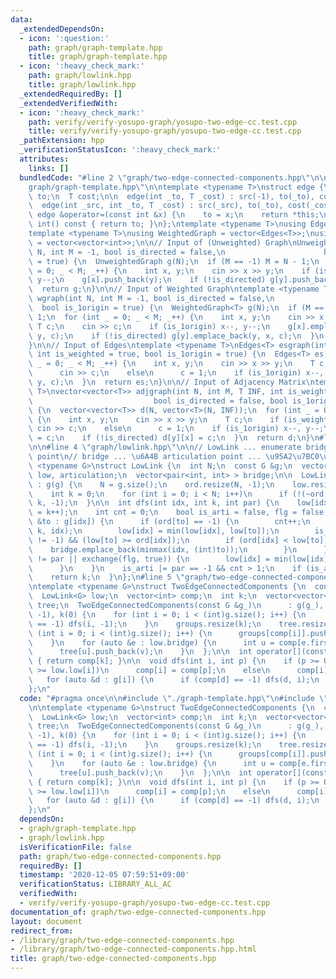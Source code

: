 ```yaml
---
data:
  _extendedDependsOn:
  - icon: ':question:'
    path: graph/graph-template.hpp
    title: graph/graph-template.hpp
  - icon: ':heavy_check_mark:'
    path: graph/lowlink.hpp
    title: graph/lowlink.hpp
  _extendedRequiredBy: []
  _extendedVerifiedWith:
  - icon: ':heavy_check_mark:'
    path: verify/verify-yosupo-graph/yosupo-two-edge-cc.test.cpp
    title: verify/verify-yosupo-graph/yosupo-two-edge-cc.test.cpp
  _pathExtension: hpp
  _verificationStatusIcon: ':heavy_check_mark:'
  attributes:
    links: []
  bundledCode: "#line 2 \"graph/two-edge-connected-components.hpp\"\n\n#line 2 \"\
    graph/graph-template.hpp\"\n\ntemplate <typename T>\nstruct edge {\n  int src,\
    \ to;\n  T cost;\n\n  edge(int _to, T _cost) : src(-1), to(_to), cost(_cost) {}\n\
    \  edge(int _src, int _to, T _cost) : src(_src), to(_to), cost(_cost) {}\n\n \
    \ edge &operator=(const int &x) {\n    to = x;\n    return *this;\n  }\n\n  operator\
    \ int() const { return to; }\n};\ntemplate <typename T>\nusing Edges = vector<edge<T>>;\n\
    template <typename T>\nusing WeightedGraph = vector<Edges<T>>;\nusing UnweightedGraph\
    \ = vector<vector<int>>;\n\n// Input of (Unweighted) Graph\nUnweightedGraph graph(int\
    \ N, int M = -1, bool is_directed = false,\n                      bool is_1origin\
    \ = true) {\n  UnweightedGraph g(N);\n  if (M == -1) M = N - 1;\n  for (int _\
    \ = 0; _ < M; _++) {\n    int x, y;\n    cin >> x >> y;\n    if (is_1origin) x--,\
    \ y--;\n    g[x].push_back(y);\n    if (!is_directed) g[y].push_back(x);\n  }\n\
    \  return g;\n}\n\n// Input of Weighted Graph\ntemplate <typename T>\nWeightedGraph<T>\
    \ wgraph(int N, int M = -1, bool is_directed = false,\n                      \
    \  bool is_1origin = true) {\n  WeightedGraph<T> g(N);\n  if (M == -1) M = N -\
    \ 1;\n  for (int _ = 0; _ < M; _++) {\n    int x, y;\n    cin >> x >> y;\n   \
    \ T c;\n    cin >> c;\n    if (is_1origin) x--, y--;\n    g[x].emplace_back(x,\
    \ y, c);\n    if (!is_directed) g[y].emplace_back(y, x, c);\n  }\n  return g;\n\
    }\n\n// Input of Edges\ntemplate <typename T>\nEdges<T> esgraph(int N, int M,\
    \ int is_weighted = true, bool is_1origin = true) {\n  Edges<T> es;\n  for (int\
    \ _ = 0; _ < M; _++) {\n    int x, y;\n    cin >> x >> y;\n    T c;\n    if (is_weighted)\n\
    \      cin >> c;\n    else\n      c = 1;\n    if (is_1origin) x--, y--;\n    es.emplace_back(x,\
    \ y, c);\n  }\n  return es;\n}\n\n// Input of Adjacency Matrix\ntemplate <typename\
    \ T>\nvector<vector<T>> adjgraph(int N, int M, T INF, int is_weighted = true,\n\
    \                           bool is_directed = false, bool is_1origin = true)\
    \ {\n  vector<vector<T>> d(N, vector<T>(N, INF));\n  for (int _ = 0; _ < M; _++)\
    \ {\n    int x, y;\n    cin >> x >> y;\n    T c;\n    if (is_weighted)\n     \
    \ cin >> c;\n    else\n      c = 1;\n    if (is_1origin) x--, y--;\n    d[x][y]\
    \ = c;\n    if (!is_directed) d[y][x] = c;\n  }\n  return d;\n}\n#line 2 \"graph/lowlink.hpp\"\
    \n\n#line 4 \"graph/lowlink.hpp\"\n\n// LowLink ... enumerate bridge and articulation\
    \ point\n// bridge ... \u6A4B articulation point ... \u95A2\u7BC0\u70B9\ntemplate\
    \ <typename G>\nstruct LowLink {\n  int N;\n  const G &g;\n  vector<int> ord,\
    \ low, articulation;\n  vector<pair<int, int> > bridge;\n\n  LowLink(const G &g)\
    \ : g(g) {\n    N = g.size();\n    ord.resize(N, -1);\n    low.resize(N, -1);\n\
    \    int k = 0;\n    for (int i = 0; i < N; i++)\n      if (!(~ord[i])) k = dfs(i,\
    \ k, -1);\n  }\n\n  int dfs(int idx, int k, int par) {\n    low[idx] = (ord[idx]\
    \ = k++);\n    int cnt = 0;\n    bool is_arti = false, flg = false;\n    for (auto\
    \ &to : g[idx]) {\n      if (ord[to] == -1) {\n        cnt++;\n        k = dfs(to,\
    \ k, idx);\n        low[idx] = min(low[idx], low[to]);\n        is_arti |= (par\
    \ != -1) && (low[to] >= ord[idx]);\n        if (ord[idx] < low[to]) {\n      \
    \    bridge.emplace_back(minmax(idx, (int)to));\n        }\n      } else if (to\
    \ != par || exchange(flg, true)) {\n        low[idx] = min(low[idx], ord[to]);\n\
    \      }\n    }\n    is_arti |= par == -1 && cnt > 1;\n    if (is_arti) articulation.push_back(idx);\n\
    \    return k;\n  }\n};\n#line 5 \"graph/two-edge-connected-components.hpp\"\n\
    \ntemplate <typename G>\nstruct TwoEdgeConnectedComponents {\n  const G &g;\n\
    \  LowLink<G> low;\n  vector<int> comp;\n  int k;\n  vector<vector<int>> groups,\
    \ tree;\n  TwoEdgeConnectedComponents(const G &g_)\n      : g(g_), low(g_), comp(g_.size(),\
    \ -1), k(0) {\n    for (int i = 0; i < (int)g.size(); i++) {\n      if (comp[i]\
    \ == -1) dfs(i, -1);\n    }\n    groups.resize(k);\n    tree.resize(k);\n    for\
    \ (int i = 0; i < (int)g.size(); i++) {\n      groups[comp[i]].push_back(i);\n\
    \    }\n    for (auto &e : low.bridge) {\n      int u = comp[e.first], v = comp[e.second];\n\
    \      tree[u].push_back(v);\n    }\n  };\n\n  int operator[](const int &k) const\
    \ { return comp[k]; }\n\n  void dfs(int i, int p) {\n    if (p >= 0 && low.ord[p]\
    \ >= low.low[i])\n      comp[i] = comp[p];\n    else\n      comp[i] = k++;\n \
    \   for (auto &d : g[i]) {\n      if (comp[d] == -1) dfs(d, i);\n    }\n  }\n\
    };\n"
  code: "#pragma once\n\n#include \"./graph-template.hpp\"\n#include \"./lowlink.hpp\"\
    \n\ntemplate <typename G>\nstruct TwoEdgeConnectedComponents {\n  const G &g;\n\
    \  LowLink<G> low;\n  vector<int> comp;\n  int k;\n  vector<vector<int>> groups,\
    \ tree;\n  TwoEdgeConnectedComponents(const G &g_)\n      : g(g_), low(g_), comp(g_.size(),\
    \ -1), k(0) {\n    for (int i = 0; i < (int)g.size(); i++) {\n      if (comp[i]\
    \ == -1) dfs(i, -1);\n    }\n    groups.resize(k);\n    tree.resize(k);\n    for\
    \ (int i = 0; i < (int)g.size(); i++) {\n      groups[comp[i]].push_back(i);\n\
    \    }\n    for (auto &e : low.bridge) {\n      int u = comp[e.first], v = comp[e.second];\n\
    \      tree[u].push_back(v);\n    }\n  };\n\n  int operator[](const int &k) const\
    \ { return comp[k]; }\n\n  void dfs(int i, int p) {\n    if (p >= 0 && low.ord[p]\
    \ >= low.low[i])\n      comp[i] = comp[p];\n    else\n      comp[i] = k++;\n \
    \   for (auto &d : g[i]) {\n      if (comp[d] == -1) dfs(d, i);\n    }\n  }\n\
    };\n"
  dependsOn:
  - graph/graph-template.hpp
  - graph/lowlink.hpp
  isVerificationFile: false
  path: graph/two-edge-connected-components.hpp
  requiredBy: []
  timestamp: '2020-12-05 07:59:51+09:00'
  verificationStatus: LIBRARY_ALL_AC
  verifiedWith:
  - verify/verify-yosupo-graph/yosupo-two-edge-cc.test.cpp
documentation_of: graph/two-edge-connected-components.hpp
layout: document
redirect_from:
- /library/graph/two-edge-connected-components.hpp
- /library/graph/two-edge-connected-components.hpp.html
title: graph/two-edge-connected-components.hpp
---
```

